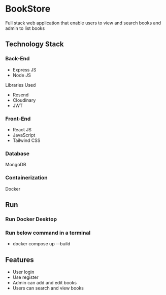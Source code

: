 
# BookStore

Full stack web application that enable users to view and search books and admin to list books

## Technology Stack

### Back-End 

- Express JS
- Node JS

 Libraries Used

 - Resend
 - Cloudinary
 - JWT

### Front-End

- React JS
- JavaScript
- Tailwind CSS

### Database

MongoDB

### Containerization

Docker


## Run

### Run Docker Desktop
### Run below command in a terminal

- docker compose up --build

 

 





## Features

- User login
- Use register
- Admin can add and edit books
- Users can search and view books


